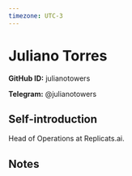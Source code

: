 ```yaml
---
timezone: UTC-3
---
```


# Juliano Torres

**GitHub ID:** julianotowers

**Telegram:** @julianotowers

## Self-introduction

Head of Operations at Replicats.ai.

## Notes

<!-- Content_START -->


<!-- Content_END -->

